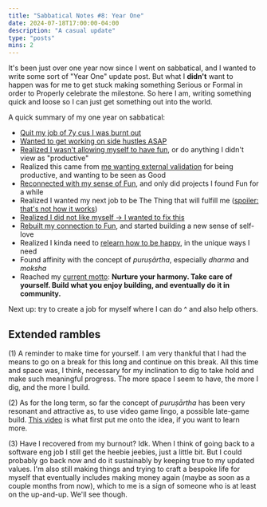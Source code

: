 ```yaml
---
title: "Sabbatical Notes #8: Year One"
date: 2024-07-18T17:00:00-04:00
description: "A casual update"
type: "posts"
mins: 2
---
```


It's been just over one year now since I went on sabbatical, and I wanted to write some sort of "Year One" update post. But what I **didn't** want to happen was for me to get stuck making something Serious or Formal in order to Properly celebrate the milestone. So here I am, writing something quick and loose so I can just get something out into the world.

A quick summary of my one year on sabbatical:

* <a target="_blank" href="https://billy.dev/posts/new-game-plus/">Quit my job of 7y cus I was burnt out</a>
* <a target="_blank" href="https://billy.dev/posts/sabbatical-notes/1-doing/">Wanted to get working on side hustles ASAP</a>
* <a target="_blank" href="https://billy.dev/posts/sabbatical-notes/2-fun/">Realized I wasn't allowing myself to have fun</a>, or do anything I didn't view as "productive"
* Realized this came from <a target="_blank" href="https://billy.dev/posts/emptiness/">me wanting external validation</a> for being productive, and wanting to be seen as Good
* <a target="_blank" href="https://billy.dev/posts/sabbatical-notes/recap1/">Reconnected with my sense of Fun</a>, and only did projects I found Fun for a while
* Realized I wanted my next job to be The Thing that will fulfill me (<a target="_blank" href="https://billy.dev/posts/sabbatical-notes/4/#big-magic">spoiler: that's not how it works</a>)
* <a target="_blank" href="https://billy.dev/posts/sabbatical-notes/5/">Realized I did not like myself → I wanted to fix this</a>
* <a target="_blank" href="https://billy.dev/posts/love-the-grind/">Rebuilt my connection to Fun</a>, and started building a new sense of self-love
* Realized I kinda need to <a target="_blank" href="https://billy.dev/posts/sabbatical-notes/7/">relearn how to be happy</a>, in the unique ways I need
* Found affinity with the concept of _puruṣārtha_, especially _dharma_ and _moksha_
* Reached my <a target="_blank" href="https://billy.dev/posts/what-you-like#motto">current motto</a>: **Nurture your harmony. Take care of yourself. Build what you enjoy building, and eventually do it in community.**

Next up: try to create a job for myself where I can do ^ and also help others.

## Extended rambles
(1) A reminder to make time for yourself. I am very thankful that I had the means to go on a break for this long and continue on this break. All this time and space was, I think, necessary for my inclination to dig to take hold and make such meaningful progress. The more space I seem to have, the more I dig, and the more I build.

(2) As for the long term, so far the concept of _puruṣārtha_ has been very resonant and attractive as, to use video game lingo, a possible late-game build. <a target="_blank" href="https://www.youtube.com/live/AiXiyLJz8-U?si=6xyx24hx9mBEjcNG&t=1447">This video</a> is what first put me onto the idea, if you want to learn more.

(3) Have I recovered from my burnout? Idk. When I think of going back to a software eng job I still get the heebie jeebies, just a little bit. But I could probably go back now and do it sustainably by keeping true to my updated values. I'm also still making things and trying to craft a bespoke life for myself that eventually includes making money again (maybe as soon as a couple months from now), which to me is a sign of someone who is at least on the up-and-up. We'll see though.

